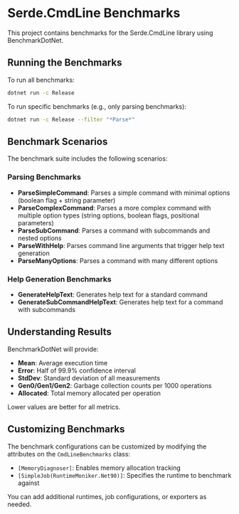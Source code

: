 # Serde.CmdLine Benchmarks

This project contains benchmarks for the Serde.CmdLine library using BenchmarkDotNet.

## Running the Benchmarks

To run all benchmarks:

```bash
dotnet run -c Release
```

To run specific benchmarks (e.g., only parsing benchmarks):

```bash
dotnet run -c Release --filter "*Parse*"
```

## Benchmark Scenarios

The benchmark suite includes the following scenarios:

### Parsing Benchmarks

- **ParseSimpleCommand**: Parses a simple command with minimal options (boolean flag + string parameter)
- **ParseComplexCommand**: Parses a more complex command with multiple option types (string options, boolean flags, positional parameters)
- **ParseSubCommand**: Parses a command with subcommands and nested options
- **ParseWithHelp**: Parses command line arguments that trigger help text generation
- **ParseManyOptions**: Parses a command with many different options

### Help Generation Benchmarks

- **GenerateHelpText**: Generates help text for a standard command
- **GenerateSubCommandHelpText**: Generates help text for a command with subcommands

## Understanding Results

BenchmarkDotNet will provide:
- **Mean**: Average execution time
- **Error**: Half of 99.9% confidence interval
- **StdDev**: Standard deviation of all measurements
- **Gen0/Gen1/Gen2**: Garbage collection counts per 1000 operations
- **Allocated**: Total memory allocated per operation

Lower values are better for all metrics.

## Customizing Benchmarks

The benchmark configurations can be customized by modifying the attributes on the `CmdLineBenchmarks` class:

- `[MemoryDiagnoser]`: Enables memory allocation tracking
- `[SimpleJob(RuntimeMoniker.Net90)]`: Specifies the runtime to benchmark against

You can add additional runtimes, job configurations, or exporters as needed.
